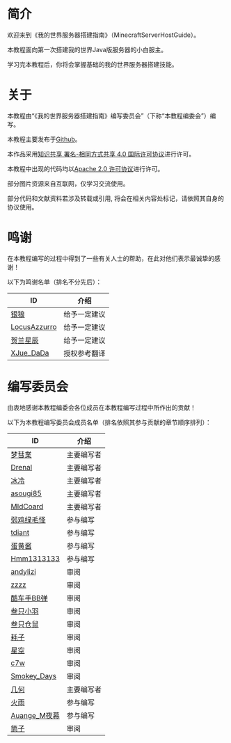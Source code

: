 # 简介
欢迎来到《我的世界服务器搭建指南》（MinecraftServerHostGuide）。

本教程面向第一次搭建我的世界Java版服务器的小白服主。

学习完本教程后，你将会掌握基础的我的世界服务器搭建技能。

# 关于
本教程由“《我的世界服务器搭建指南》编写委员会”（下称“本教程编委会”）编写。

本教程主要发布于[Github](https://github.com/Mhy278/MinecraftServerHostGuide)。


本作品采用[知识共享 署名-相同方式共享 4.0 国际许可协议](https://creativecommons.org/licenses/by-sa/4.0/)进行许可。

本教程中出现的代码均以[Apache 2.0 许可协议](https://www.apache.org/licenses/LICENSE-2.0.html)进行许可。

部分图片资源来自互联网，仅学习交流使用。

部分代码和文献资料若涉及转载或引用, 将会在相关内容处标记，请依照其自身的协议使用。

# 鸣谢
在本教程编写的过程中得到了一些有关人士的帮助，在此对他们表示最诚挚的感谢！

以下为鸣谢名单（排名不分先后）：

ID | 介绍
---|---
[银狼](https://www.mcbbs.net/home.php?mod=space&uid=200097) | 给予一定建议
[LocusAzzurro](https://www.mcbbs.net/home.php?mod=space&uid=266277) | 给予一定建议
[贺兰星辰](https://www.mcbbs.net/home.php?mod=space&uid=495221) | 给予一定建议
[XJue_DaDa](https://www.mcbbs.net/home.php?mod=space&uid=1101813) | 授权参考翻译

# 编写委员会
由衷地感谢本教程编委会各位成员在本教程编写过程中所作出的贡献！

以下为本教程编写委员会成员名单（排名依照其参与贡献的章节顺序排列）：

ID | 介绍
---|---
[梦彗業](https://www.mcbbs.net/home.php?mod=space&uid=1071472) | 主要编写者
[Drenal](https://www.mcbbs.net/home.php?mod=space&uid=1013348) | 主要编写者 
[冰冷](https://github.com/gdenga/) | 主要编写者  
[asougi85](https://www.mcbbs.net/home.php?mod=space&uid=527243) | 主要编写者   
[MIdCoard](https://github.com/MIdCoard)| 主要编写者  
[弱鸡绿毛怪](https://www.mcbbs.net/home.php?mod=space&uid=2149109) | 参与编写 
[tdiant](https://github.com/tdiant) | 参与编写 
[蛋黄酱](https://github.com/huangshize) | 参与编写
[Hmm1313133](https://www.mcbbs.net/home.php?mod=space&uid=193264) | 参与编写
[andylizi](https://github.com/andylizi) | 审阅  
[zzzz](https://github.com/ustc-zzzz) | 审阅  
[酷车手BB弹](https://www.mcbbs.net/home.php?mod=space&uid=284709) | 审阅  
[叁只小羽](https://github.com/xiaoyuowo) | 审阅  
[叁只仓鼠](https://github.com/ViosinDeng) | 审阅  
[耗子](https://github.com/Mouse0w0) | 审阅  
[星空](https://www.mcbbs.net/home.php?mod=space&uid=281332) | 审阅  
[c7w](https://www.mcbbs.net/home.php?mod=space&uid=564032) | 审阅  
[Smokey_Days](https://www.mcbbs.net/home.php?mod=space&uid=2065001) | 审阅  
[几何](https://www.mcbbs.net/home.php?mod=space&uid=1798694) | 主要编写者   
[火雨](https://www.mcbbs.net/home.php?mod=space&uid=1710570) | 参与编写  
[Auange_M夜幕](https://www.mcbbs.net/home.php?mod=space&uid=2128135) | 参与编写 
[筒子](https://www.mcbbs.net/home.php?mod=space&uid=910117) | 审阅  

